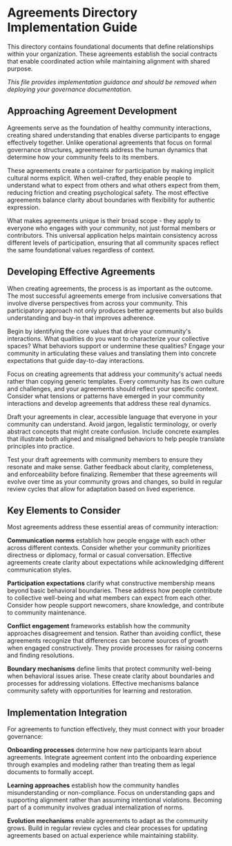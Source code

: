 # Agreements Directory Implementation Guide

This directory contains foundational documents that define relationships within your organization. These agreements establish the social contracts that enable coordinated action while maintaining alignment with shared purpose.

*This file provides implementation guidance and should be removed when deploying your governance documentation.*

## Approaching Agreement Development

Agreements serve as the foundation of healthy community interactions, creating shared understanding that enables diverse participants to engage effectively together. Unlike operational agreements that focus on formal governance structures, agreements address the human dynamics that determine how your community feels to its members.

These agreements create a container for participation by making implicit cultural norms explicit. When well-crafted, they enable people to understand what to expect from others and what others expect from them, reducing friction and creating psychological safety. The most effective agreements balance clarity about boundaries with flexibility for authentic expression.

What makes agreements unique is their broad scope - they apply to everyone who engages with your community, not just formal members or contributors. This universal application helps maintain consistency across different levels of participation, ensuring that all community spaces reflect the same foundational values regardless of context.

## Developing Effective Agreements

When creating agreements, the process is as important as the outcome. The most successful agreements emerge from inclusive conversations that involve diverse perspectives from across your community. This participatory approach not only produces better agreements but also builds understanding and buy-in that improves adherence.

Begin by identifying the core values that drive your community's interactions. What qualities do you want to characterize your collective spaces? What behaviors support or undermine these qualities? Engage your community in articulating these values and translating them into concrete expectations that guide day-to-day interactions.

Focus on creating agreements that address your community's actual needs rather than copying generic templates. Every community has its own culture and challenges, and your agreements should reflect your specific context. Consider what tensions or patterns have emerged in your community interactions and develop agreements that address these real dynamics.

Draft your agreements in clear, accessible language that everyone in your community can understand. Avoid jargon, legalistic terminology, or overly abstract concepts that might create confusion. Include concrete examples that illustrate both aligned and misaligned behaviors to help people translate principles into practice.

Test your draft agreements with community members to ensure they resonate and make sense. Gather feedback about clarity, completeness, and enforceability before finalizing. Remember that these agreements will evolve over time as your community grows and changes, so build in regular review cycles that allow for adaptation based on lived experience.

## Key Elements to Consider

Most agreements address these essential areas of community interaction:

**Communication norms** establish how people engage with each other across different contexts. Consider whether your community prioritizes directness or diplomacy, formal or casual conversation. Effective agreements create clarity about expectations while acknowledging different communication styles.

**Participation expectations** clarify what constructive membership means beyond basic behavioral boundaries. These address how people contribute to collective well-being and what members can expect from each other. Consider how people support newcomers, share knowledge, and contribute to community maintenance.

**Conflict engagement** frameworks establish how the community approaches disagreement and tension. Rather than avoiding conflict, these agreements recognize that differences can become sources of growth when engaged constructively. They provide processes for raising concerns and finding resolutions.

**Boundary mechanisms** define limits that protect community well-being when behavioral issues arise. These create clarity about boundaries and processes for addressing violations. Effective mechanisms balance community safety with opportunities for learning and restoration.

## Implementation Integration

For agreements to function effectively, they must connect with your broader governance:

**Onboarding processes** determine how new participants learn about agreements. Integrate agreement content into the onboarding experience through examples and modeling rather than treating them as legal documents to formally accept.

**Learning approaches** establish how the community handles misunderstanding or non-compliance. Focus on understanding gaps and supporting alignment rather than assuming intentional violations. Becoming part of a community involves gradual internalization of norms.

**Evolution mechanisms** enable agreements to adapt as the community grows. Build in regular review cycles and clear processes for updating agreements based on actual experience while maintaining stability.